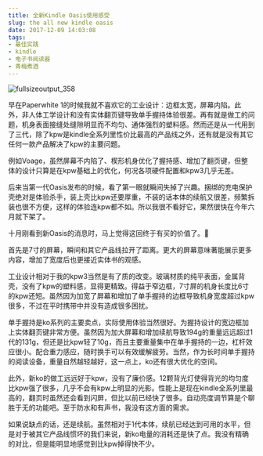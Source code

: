 ```yaml
---
title: 全新Kindle Oasis使用感受
slug: the all new kindle oasis
date: 2017-12-09 14:03:08
tags:
- 最佳实践
- kindle
- 电子书阅读器
- 青梅煮酒
---
```

![fullsizeoutput_358](https://wx3.sinaimg.cn/large/006tNbRwly1fwvwzr2sbyj31kw1kwe83.jpg)

早在Paperwhite 1的时候我就不喜欢它的工业设计：边框太宽，屏幕内陷。此外，非人体工学设计和没有实体翻页键导致单手握持体验很差。再有就是做工的问题，机身表面接缝处缝隙明显而不均匀、通体强烈的塑料感。然而还是从一代用到了三代，除了kpw是kindle全系列里性价比最高的产品线之外，还有就是没有其它任何一款产品解决了kpw的主要问题。

例如Voage，虽然屏幕不内陷了、楔形机身优化了握持感、增加了翻页键，但整体的设计只算是在kpw基础上的优化，何况各项硬件配置和kpw3几乎无差。

后来当第一代Oasis发布的时候，看了第一眼就瞬间失掉了兴趣。捆绑的充电保护壳绝对是体验杀手，装上壳比kpw还要厚重，不装的话本体的续航又很差，频繁拆装也很不方便，这样的体验连kpw都不如。所以我很不看好它，果然很快在今年六月就下架了。

十月刚看到新Oasis的消息时，马上觉得这回终于有买的价值了。

首先是7寸的屏幕，瞬间和其它产品线拉开了距离。更大的屏幕意味著能展示更多内容，增加了宽度后也更接近实体书的观感。

工业设计相对于我的kpw3当然是有了质的改变。玻璃材质的纯平表面，金属背壳，没有了kpw的塑料感，显得更精致。得益于窄边框，7寸屏的机身长度比6寸的kpw还短。虽然因为加宽了屏幕和增加了单手握持的边框导致机身宽度超过kpw很多，不过在平时携带中并没有造成很多困扰。

单手握持是ko系列的主要卖点，实际使用体验当然很好。为握持设计的宽边框加上实体翻页键非常方便。虽然因为加大屏幕和增加续航导致194g的重量远远超过1代的131g，但还是比kpw轻了10g，而且主要重量集中在单手握持的一边，杠杆效应很小。配合重力感应，随时换手可以有效缓解疲劳。当然，作为长时间单手握持的阅读设备，重量自然越轻越好，这一点上，ko还有很大优化的空间。

此外，新ko的做工远远好于kpw，没有了廉价感。12颗背光灯使得背光的均匀度比kpw强了很多，几乎不会有kpw上明显的光影。性能上是现在kindle全系列里最高的，翻页时虽然还会看到闪屏，但比以前已经快了很多。自动亮度调节算是个聊胜于无的功能吧。至于防水和有声书，我没有这方面的需求。

如果说缺点的话，还是续航。虽然相对于1代本体，续航已经达到可用的水平，但是对于被其它产品线惯坏的我们来说，新ko电量的消耗还是快了点。我没有精确的对比，但是能明显地感觉到比kpw掉得快不少。

